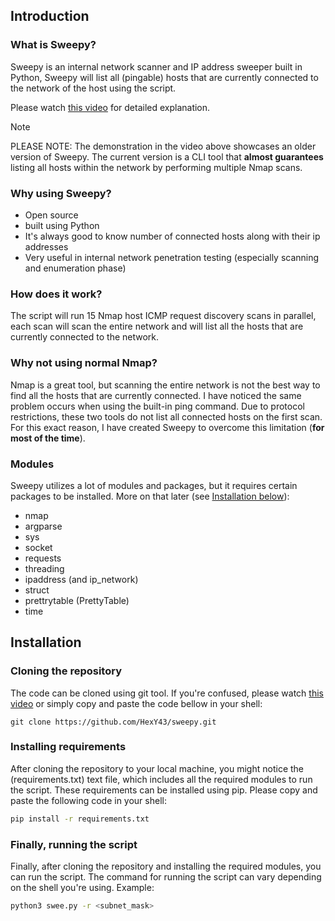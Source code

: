 ## Introduction
### What is Sweepy?
Sweepy is an internal network scanner and IP address sweeper built in Python, Sweepy will list all (pingable) hosts that are currently connected to the network of the host using the script.

Please watch [this video](https://youtu.be/ohFFMTxaFmc) for detailed explanation.
>[!NOTE] 
>PLEASE NOTE:
>The demonstration in the video above showcases an older version of Sweepy. The current version is a CLI tool that **almost guarantees** listing all hosts within the network by performing multiple Nmap scans.



### Why using Sweepy?
- Open source
- built using Python
- It's always good to know number of connected hosts along with their ip addresses
- Very useful in internal network penetration testing (especially scanning and enumeration phase)

### How does it work?
The script will run 15 Nmap host ICMP request discovery scans in parallel, each scan will scan the entire network and will list all the hosts that are currently connected to the network.

### Why not using normal Nmap?
Nmap is a great tool, but scanning the entire network is not the best way to find all the hosts that are currently connected. I have noticed the same problem occurs when using the built-in ping command. Due to protocol restrictions, these two tools do not list all connected hosts on the first scan. For this exact reason, I have created Sweepy to overcome this limitation (**for most of the time**).


### Modules
Sweepy utilizes a lot of modules and packages, but it requires certain packages to be installed. More on that later (see [Installation below](#installation)):
- nmap
- argparse
- sys
- socket
- requests
- threading
- ipaddress (and ip_network)
- struct
- prettrytable (PrettyTable)
- time

## Installation
### Cloning the repository
The code can be cloned using git tool. If you're confused, please watch [this video](https://www.youtube.com/watch?v=q9wc7hUrW8U) or simply copy and paste the code bellow in your shell:
```
git clone https://github.com/HexY43/sweepy.git
```

### Installing requirements
After cloning the repository to your local machine, you might notice the (requirements.txt) text file, which includes all the required modules to run the script. These requirements can be installed using pip. Please copy and paste the following code in your shell:
```bash
pip install -r requirements.txt
```

### Finally, running the script
Finally, after cloning the repository and installing the required modules, you can run the script. The command for running the script can vary depending on the shell you're using. Example:
```bash
python3 swee.py -r <subnet_mask>
```
